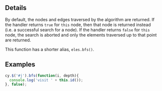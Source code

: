## Details

By default, the nodes and edges traversed by the algorithm are returned.  If the handler returns `true` for `this` node, then that node is returned instead (i.e. a successful search for a node).  If the handler returns `false` for `this` node, the search is aborted and only the elements traversed up to that point are returned.

This function has a shorter alias, `eles.bfs()`.

## Examples

```js
cy.$('#j').bfs(function(i, depth){
  console.log('visit ' + this.id());
}, false);
```